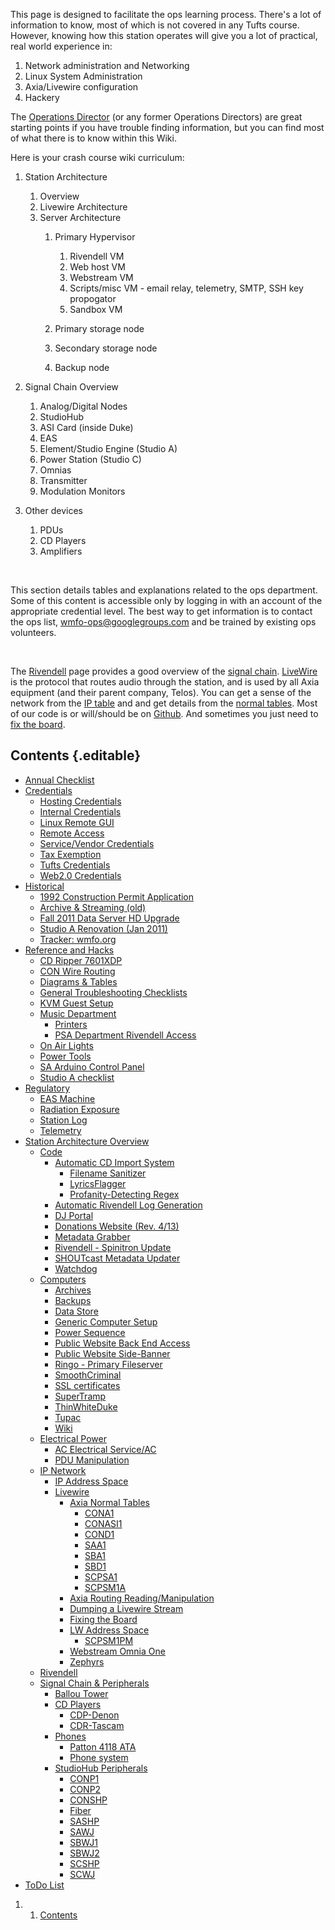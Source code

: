 This page is designed to facilitate the ops learning process. There's a
lot of information to know, most of which is not covered in any Tufts
course. However, knowing how this station operates will give you a lot
of practical, real world experience in:

1.  Network administration and Networking
2.  Linux System Administration
3.  Axia/Livewire configuration
4.  Hackery

The [Operations
Director](/About_WMFO/Executive_Board/Operations_Dept. "Operations Dept.") (or
any former Operations Directors) are great starting points if you have
trouble finding information, but you can find most of what there is to
know within this Wiki.

Here is your crash course wiki curriculum:

1.  Station Architecture
    1.  Overview
    2.  Livewire Architecture
    3.  Server Architecture
        1.  Primary Hypervisor
            1.  Rivendell VM
            2.  Web host VM
            3.  Webstream VM
            4.  Scripts/misc VM - email relay, telemetry, SMTP, SSH key
                propogator
            5.  Sandbox VM

        2.  Primary storage node
        3.  Secondary storage node
        4.  Backup node

2.  Signal Chain Overview
    1.  Analog/Digital Nodes
    2.  StudioHub
    3.  ASI Card (inside Duke)
    4.  EAS
    5.  Element/Studio Engine (Studio A)
    6.  Power Station (Studio C)
    7.  Omnias
    8.  Transmitter
    9.  Modulation Monitors

3.  Other devices
    1.  PDUs
    2.  CD Players
    3.  Amplifiers

 

This section details tables and explanations related to the ops
department. Some of this content is accessible only by logging in with
an account of the appropriate credential level. The best way to get
information is to contact the ops list,
[wmfo-ops@googlegroups.com](mailto:wmfo-ops@googlegroups.com "wmfo-ops@googlegroups.com") and
be trained by existing ops volunteers.

 

The [Rivendell](https://wiki.wmfo.org/Operations/Rivendell "Rivendell")
page provides a good overview of the [signal
chain](https://docs.google.com/a/wmfo.org/drawings/d/1ZioPk_CP5EZg8U6Jix9IY1ol_1xH6u0A_kD7RZt3h1g/edit "https://docs.google.com/a/wmfo.org/drawings/d/1ZioPk_CP5EZg8U6Jix9IY1ol_1xH6u0A_kD7RZt3h1g/edit").
[LiveWire](https://wiki.wmfo.org/Operations/Axia_and_Telos "Axia and Telos")
is the protocol that routes audio through the station, and is used by
all Axia equipment (and their parent company, Telos). You can get a
sense of the network from the
[I](https://wiki.wmfo.org/index.php?title=Operations/Diagrams_%26_Tables/IP_Address_Space "IP Address Space")[P
table](https://wiki.wmfo.org/index.php?title=Operations/Diagrams_%26_Tables/IP_Address_Space "IP Address Space") and
and get details from the [normal
tables](https://wiki.wmfo.org/index.php?title=Operations/Diagrams_%26_Tables/Axia_Normal_Tables "Axia Normal Tables").
Most of our code is or will/should be on
[Github](https://github.com/organizations/WMFO "https://github.com/organizations/WMFO").
And sometimes you just need to [fix the
board](https://wiki.wmfo.org/Operations/Axia_and_Telos/Fixing_the_Board "Fixing the Board").

Contents {.editable}
--------

-   [Annual
    Checklist](https://wiki.wmfo.org/Operations/Annual_Checklist "Operations/Annual_Checklist")
-   [Credentials](https://wiki.wmfo.org/Operations/Credentials "Operations/Credentials")
    -   [Hosting
        Credentials](https://wiki.wmfo.org/Operations/Credentials/Hosting_Credentials "Operations/Credentials/Hosting_Credentials")
    -   [Internal
        Credentials](https://wiki.wmfo.org/Operations/Credentials/Internal_Credentials "Operations/Credentials/Internal_Credentials")
    -   [Linux Remote
        GUI](https://wiki.wmfo.org/Operations/Credentials/Linux_Remote_GUI "Operations/Credentials/Linux_Remote_GUI")
    -   [Remote
        Access](https://wiki.wmfo.org/Operations/Credentials/Remote_Access "Operations/Credentials/Remote_Access")
    -   [Service/Vendor
        Credentials](https://wiki.wmfo.org/Operations/Credentials/Service%2F%2FVendor_Credentials "Operations/Credentials/Service//Vendor_Credentials")
    -   [Tax
        Exemption](https://wiki.wmfo.org/Operations/Credentials/Tax_Exemption "Operations/Credentials/Tax_Exemption")
    -   [Tufts
        Credentials](https://wiki.wmfo.org/Operations/Credentials/Tufts_Credentials "Operations/Credentials/Tufts_Credentials")
    -   [Web2.0
        Credentials](https://wiki.wmfo.org/Operations/Credentials/Web2.0_Credentials "Operations/Credentials/Web2.0_Credentials")
-   [Historical](https://wiki.wmfo.org/Operations/Historical "Operations/Historical")
    -   [1992 Construction Permit
        Application](https://wiki.wmfo.org/Operations/Historical/1992_Construction_Permit_Application "Operations/Historical/1992_Construction_Permit_Application")
    -   [Archive & Streaming
        (old)](https://wiki.wmfo.org/index.php?title=Operations/Historical/Archive_%26_Streaming_(old) "Operations/Historical/Archive_&_Streaming_(old)")
    -   [Fall 2011 Data Server HD
        Upgrade](https://wiki.wmfo.org/Operations/Historical/Fall_2011_Data_Server_HD_Upgrade "Operations/Historical/Fall_2011_Data_Server_HD_Upgrade")
    -   [Studio A Renovation (Jan
        2011)](https://wiki.wmfo.org/Operations/Historical/Studio_A_Renovation_(Jan_2011) "Operations/Historical/Studio_A_Renovation_(Jan_2011)")
    -   [Tracker:
        wmfo.org](https://wiki.wmfo.org/Operations/Historical/Tracker%3A_wmfo.org "Operations/Historical/Tracker:_wmfo.org")
-   [Reference and
    Hacks](https://wiki.wmfo.org/Operations/Reference_and_Hacks "Operations/Reference_and_Hacks")
    -   [CD Ripper
        7601XDP](https://wiki.wmfo.org/Operations/Reference_and_Hacks/CD_Ripper_7601XDP "Operations/Reference_and_Hacks/CD_Ripper_7601XDP")
    -   [CON Wire
        Routing](https://wiki.wmfo.org/Operations/Reference_and_Hacks/CON_Wire_Routing "Operations/Reference_and_Hacks/CON_Wire_Routing")
    -   [Diagrams &
        Tables](https://wiki.wmfo.org/index.php?title=Operations/Reference_and_Hacks/Diagrams_%26_Tables "Operations/Reference_and_Hacks/Diagrams_&_Tables")
    -   [General Troubleshooting
        Checklists](https://wiki.wmfo.org/Operations/Reference_and_Hacks/General_Troubleshooting_Checklists "Operations/Reference_and_Hacks/General_Troubleshooting_Checklists")
    -   [KVM Guest
        Setup](https://wiki.wmfo.org/Operations/Reference_and_Hacks/KVM_Guest_Setup "Operations/Reference_and_Hacks/KVM_Guest_Setup")
    -   [Music
        Department](https://wiki.wmfo.org/Operations/Reference_and_Hacks/Music_Department "Operations/Reference_and_Hacks/Music_Department")
        -   [Printers](https://wiki.wmfo.org/Operations/Reference_and_Hacks/Music_Department/Printers "Operations/Reference_and_Hacks/Music_Department/Printers")
        -   [PSA Department Rivendell
            Access](https://wiki.wmfo.org/Operations/Reference_and_Hacks/Music_Department/PSA_Department_Rivendell_Access "Operations/Reference_and_Hacks/Music_Department/PSA_Department_Rivendell_Access")
    -   [On Air
        Lights](https://wiki.wmfo.org/Operations/Reference_and_Hacks/On_Air_Lights "Operations/Reference_and_Hacks/On_Air_Lights")
    -   [Power
        Tools](https://wiki.wmfo.org/Operations/Reference_and_Hacks/Power_Tools "Operations/Reference_and_Hacks/Power_Tools")
    -   [SA Arduino Control
        Panel](https://wiki.wmfo.org/Operations/Reference_and_Hacks/SA_Arduino_Control_Panel "Operations/Reference_and_Hacks/SA_Arduino_Control_Panel")
    -   [Studio A
        checklist](https://wiki.wmfo.org/Operations/Reference_and_Hacks/Studio_A_checklist "Operations/Reference_and_Hacks/Studio_A_checklist")
-   [Regulatory](https://wiki.wmfo.org/Operations/Regulatory "Operations/Regulatory")
    -   [EAS
        Machine](https://wiki.wmfo.org/Operations/Regulatory/EAS_Machine "Operations/Regulatory/EAS_Machine")
    -   [Radiation
        Exposure](https://wiki.wmfo.org/Operations/Regulatory/Radiation_Exposeure "Operations/Regulatory/Radiation_Exposeure")
    -   [Station
        Log](https://wiki.wmfo.org/Operations/Regulatory/Station_Log "Operations/Regulatory/Station_Log")
    -   [Telemetry](https://wiki.wmfo.org/Operations/Regulatory/Telemetry "Operations/Regulatory/Telemetry")
-   [Station Architecture
    Overview](https://wiki.wmfo.org/Operations/Station_Architecture_Overview "Operations/Station_Architecture_Overview")
    -   [Code](https://wiki.wmfo.org/Operations/Station_Architecture_Overview/Code "Operations/Station_Architecture_Overview/Code")
        -   [Automatic CD Import
            System](https://wiki.wmfo.org/Operations/Station_Architecture_Overview/Code/Automatic_CD_Import_System "Operations/Station_Architecture_Overview/Code/Automatic_CD_Import_System")
            -   [Filename
                Sanitizer](https://wiki.wmfo.org/Operations/Station_Architecture_Overview/Code/Automatic_CD_Import_System/Filename_Sanitizer "Operations/Station_Architecture_Overview/Code/Automatic_CD_Import_System/Filename_Sanitizer")
            -   [LyricsFlagger](https://wiki.wmfo.org/Operations/Station_Architecture_Overview/Code/Automatic_CD_Import_System/LyricsChecker "Operations/Station_Architecture_Overview/Code/Automatic_CD_Import_System/LyricsChecker")
            -   [Profanity-Detecting
                Regex](https://wiki.wmfo.org/Operations/Station_Architecture_Overview/Code/Automatic_CD_Import_System/Profanity-Detecting_Regex "Operations/Station_Architecture_Overview/Code/Automatic_CD_Import_System/Profanity-Detecting_Regex")
        -   [Automatic Rivendell Log
            Generation](https://wiki.wmfo.org/Operations/Station_Architecture_Overview/Code/Automatic_Rivendell_Log_Generation "Operations/Station_Architecture_Overview/Code/Automatic_Rivendell_Log_Generation")
        -   [DJ
            Portal](https://wiki.wmfo.org/Operations/Station_Architecture_Overview/Code/DJ_Portal "Operations/Station_Architecture_Overview/Code/DJ_Portal")
        -   [Donations Website (Rev.
            4/13)](https://wiki.wmfo.org/Operations/Station_Architecture_Overview/Code/Donations_Website_(Rev._4%2F%2F13) "Operations/Station_Architecture_Overview/Code/Donations_Website_(Rev._4//13)")
        -   [Metadata
            Grabber](https://wiki.wmfo.org/Operations/Station_Architecture_Overview/Code/Metadata_Grabber "Operations/Station_Architecture_Overview/Code/Metadata_Grabber")
        -   [Rivendell - Spinitron
            Update](https://wiki.wmfo.org/Operations/Station_Architecture_Overview/Code/Rivendell_-_Spinitron_Update "Operations/Station_Architecture_Overview/Code/Rivendell_-_Spinitron_Update")
        -   [SHOUTcast Metadata
            Updater](https://wiki.wmfo.org/Operations/Station_Architecture_Overview/Code/SHOUTcast_Metadata_Updater "Operations/Station_Architecture_Overview/Code/SHOUTcast_Metadata_Updater")
        -   [Watchdog](https://wiki.wmfo.org/Operations/Station_Architecture_Overview/Code/Watchdog "Operations/Station_Architecture_Overview/Code/Watchdog")
    -   [Computers](https://wiki.wmfo.org/Operations/Station_Architecture_Overview/Computers "Operations/Station_Architecture_Overview/Computers")
        -   [Archives](https://wiki.wmfo.org/Operations/Station_Architecture_Overview/Computers/Archives "Operations/Station_Architecture_Overview/Computers/Archives")
        -   [Backups](https://wiki.wmfo.org/Operations/Station_Architecture_Overview/Computers/Backups "Operations/Station_Architecture_Overview/Computers/Backups")
        -   [Data
            Store](https://wiki.wmfo.org/Operations/Station_Architecture_Overview/Computers/Data_Store "Operations/Station_Architecture_Overview/Computers/Data_Store")
        -   [Generic Computer
            Setup](https://wiki.wmfo.org/Operations/Station_Architecture_Overview/Computers/Generic_Computer_Setup "Operations/Station_Architecture_Overview/Computers/Generic_Computer_Setup")
        -   [Power
            Sequence](https://wiki.wmfo.org/Operations/Station_Architecture_Overview/Computers/Power_Sequence "Operations/Station_Architecture_Overview/Computers/Power_Sequence")
        -   [Public Website Back End
            Access](https://wiki.wmfo.org/Operations/Station_Architecture_Overview/Computers/Public_Website_Back_End_Access "Operations/Station_Architecture_Overview/Computers/Public_Website_Back_End_Access")
        -   [Public Website
            Side-Banner](https://wiki.wmfo.org/Operations/Station_Architecture_Overview/Computers/Public_Website_Side-Banner "Operations/Station_Architecture_Overview/Computers/Public_Website_Side-Banner")
        -   [Ringo - Primary
            Fileserver](https://wiki.wmfo.org/Operations/Station_Architecture_Overview/Computers/Ringo_-_Primary_Fileserver "Operations/Station_Architecture_Overview/Computers/Ringo_-_Primary_Fileserver")
        -   [SmoothCriminal](https://wiki.wmfo.org/Operations/Station_Architecture_Overview/Computers/SmoothCriminal "Operations/Station_Architecture_Overview/Computers/SmoothCriminal")
        -   [SSL
            certificates](https://wiki.wmfo.org/Operations/Station_Architecture_Overview/Computers/SSL_certificates "Operations/Station_Architecture_Overview/Computers/SSL_certificates")
        -   [SuperTramp](https://wiki.wmfo.org/Operations/Station_Architecture_Overview/Computers/SuperTramp "Operations/Station_Architecture_Overview/Computers/SuperTramp")
        -   [ThinWhiteDuke](https://wiki.wmfo.org/Operations/Station_Architecture_Overview/Computers/ThinWhiteDuke "Operations/Station_Architecture_Overview/Computers/ThinWhiteDuke")
        -   [Tupac](https://wiki.wmfo.org/Operations/Station_Architecture_Overview/Computers/Tupac "Operations/Station_Architecture_Overview/Computers/Tupac")
        -   [Wiki](https://wiki.wmfo.org/Operations/Station_Architecture_Overview/Computers/Wiki "Operations/Station_Architecture_Overview/Computers/Wiki")
    -   [Electrical
        Power](https://wiki.wmfo.org/Operations/Station_Architecture_Overview/Electrical_Power "Operations/Station_Architecture_Overview/Electrical_Power")
        -   [AC Electrical
            Service/AC](https://wiki.wmfo.org/Operations/Station_Architecture_Overview/Electrical_Power/AC_Electrical_Service%2F%2FAC "Operations/Station_Architecture_Overview/Electrical_Power/AC_Electrical_Service//AC")
        -   [PDU
            Manipulation](https://wiki.wmfo.org/Operations/Station_Architecture_Overview/Electrical_Power/PDU_Manipulation "Operations/Station_Architecture_Overview/Electrical_Power/PDU_Manipulation")
    -   [IP
        Network](https://wiki.wmfo.org/Operations/Station_Architecture_Overview/IP_Network "Operations/Station_Architecture_Overview/IP_Network")
        -   [IP Address
            Space](https://wiki.wmfo.org/Operations/Station_Architecture_Overview/IP_Network/IP_Address_Space "Operations/Station_Architecture_Overview/IP_Network/IP_Address_Space")
        -   [Livewire](https://wiki.wmfo.org/Operations/Station_Architecture_Overview/IP_Network/Livewire "Operations/Station_Architecture_Overview/IP_Network/Livewire")
            -   [Axia Normal
                Tables](https://wiki.wmfo.org/Operations/Station_Architecture_Overview/IP_Network/Livewire/Axia_Normal_Tables "Operations/Station_Architecture_Overview/IP_Network/Livewire/Axia_Normal_Tables")
                -   [CONA1](https://wiki.wmfo.org/Operations/Station_Architecture_Overview/IP_Network/Livewire/Axia_Normal_Tables/CONA1 "Operations/Station_Architecture_Overview/IP_Network/Livewire/Axia_Normal_Tables/CONA1")
                -   [CONASI1](https://wiki.wmfo.org/Operations/Station_Architecture_Overview/IP_Network/Livewire/Axia_Normal_Tables/CONASI1 "Operations/Station_Architecture_Overview/IP_Network/Livewire/Axia_Normal_Tables/CONASI1")
                -   [COND1](https://wiki.wmfo.org/Operations/Station_Architecture_Overview/IP_Network/Livewire/Axia_Normal_Tables/COND1 "Operations/Station_Architecture_Overview/IP_Network/Livewire/Axia_Normal_Tables/COND1")
                -   [SAA1](https://wiki.wmfo.org/Operations/Station_Architecture_Overview/IP_Network/Livewire/Axia_Normal_Tables/SAA1 "Operations/Station_Architecture_Overview/IP_Network/Livewire/Axia_Normal_Tables/SAA1")
                -   [SBA1](https://wiki.wmfo.org/Operations/Station_Architecture_Overview/IP_Network/Livewire/Axia_Normal_Tables/SBA1 "Operations/Station_Architecture_Overview/IP_Network/Livewire/Axia_Normal_Tables/SBA1")
                -   [SBD1](https://wiki.wmfo.org/Operations/Station_Architecture_Overview/IP_Network/Livewire/Axia_Normal_Tables/SBD1 "Operations/Station_Architecture_Overview/IP_Network/Livewire/Axia_Normal_Tables/SBD1")
                -   [SCPSA1](https://wiki.wmfo.org/Operations/Station_Architecture_Overview/IP_Network/Livewire/Axia_Normal_Tables/SCPSA1 "Operations/Station_Architecture_Overview/IP_Network/Livewire/Axia_Normal_Tables/SCPSA1")
                -   [SCPSM1A](https://wiki.wmfo.org/Operations/Station_Architecture_Overview/IP_Network/Livewire/Axia_Normal_Tables/SCPSM1A "Operations/Station_Architecture_Overview/IP_Network/Livewire/Axia_Normal_Tables/SCPSM1A")
            -   [Axia Routing
                Reading/Manipulation](https://wiki.wmfo.org/Operations/Station_Architecture_Overview/IP_Network/Livewire/Axia_Routing_Reading%2F%2FManipulation "Operations/Station_Architecture_Overview/IP_Network/Livewire/Axia_Routing_Reading//Manipulation")
            -   [Dumping a Livewire
                Stream](https://wiki.wmfo.org/Operations/Station_Architecture_Overview/IP_Network/Livewire/Dumping_a_Livewire_Stream "Operations/Station_Architecture_Overview/IP_Network/Livewire/Dumping_a_Livewire_Stream")
            -   [Fixing the
                Board](https://wiki.wmfo.org/Operations/Station_Architecture_Overview/IP_Network/Livewire/Fixing_the_Board "Operations/Station_Architecture_Overview/IP_Network/Livewire/Fixing_the_Board")
            -   [LW Address
                Space](https://wiki.wmfo.org/Operations/Station_Architecture_Overview/IP_Network/Livewire/LW_Address_Space "Operations/Station_Architecture_Overview/IP_Network/Livewire/LW_Address_Space")
                -   [SCPSM1PM](https://wiki.wmfo.org/Operations/Station_Architecture_Overview/IP_Network/Livewire/LW_Address_Space/SCPSM1PM "Operations/Station_Architecture_Overview/IP_Network/Livewire/LW_Address_Space/SCPSM1PM")
            -   [Webstream Omnia
                One](https://wiki.wmfo.org/Operations/Station_Architecture_Overview/IP_Network/Livewire/Webstream_Omnia_One "Operations/Station_Architecture_Overview/IP_Network/Livewire/Webstream_Omnia_One")
            -   [Zephyrs](https://wiki.wmfo.org/Operations/Station_Architecture_Overview/IP_Network/Livewire/Zephyrs "Operations/Station_Architecture_Overview/IP_Network/Livewire/Zephyrs")
    -   [Rivendell](https://wiki.wmfo.org/Operations/Station_Architecture_Overview/Rivendell "Operations/Station_Architecture_Overview/Rivendell")
    -   [Signal Chain &
        Peripherals](https://wiki.wmfo.org/index.php?title=Operations/Station_Architecture_Overview/Signal_Chain_%26_Peripherals "Operations/Station_Architecture_Overview/Signal_Chain_&_Peripherals")
        -   [Ballou
            Tower](https://wiki.wmfo.org/index.php?title=Operations/Station_Architecture_Overview/Signal_Chain_%26_Peripherals/Ballou_Tower "Operations/Station_Architecture_Overview/Signal_Chain_&_Peripherals/Ballou_Tower")
        -   [CD
            Players](https://wiki.wmfo.org/index.php?title=Operations/Station_Architecture_Overview/Signal_Chain_%26_Peripherals/CD_Players "Operations/Station_Architecture_Overview/Signal_Chain_&_Peripherals/CD_Players")
            -   [CDP-Denon](https://wiki.wmfo.org/index.php?title=Operations/Station_Architecture_Overview/Signal_Chain_%26_Peripherals/CD_Players/CDP-Denon "Operations/Station_Architecture_Overview/Signal_Chain_&_Peripherals/CD_Players/CDP-Denon")
            -   [CDR-Tascam](https://wiki.wmfo.org/index.php?title=Operations/Station_Architecture_Overview/Signal_Chain_%26_Peripherals/CD_Players/CDR-Tascam "Operations/Station_Architecture_Overview/Signal_Chain_&_Peripherals/CD_Players/CDR-Tascam")
        -   [Phones](https://wiki.wmfo.org/index.php?title=Operations/Station_Architecture_Overview/Signal_Chain_%26_Peripherals/Phones "Operations/Station_Architecture_Overview/Signal_Chain_&_Peripherals/Phones")
            -   [Patton 4118
                ATA](https://wiki.wmfo.org/index.php?title=Operations/Station_Architecture_Overview/Signal_Chain_%26_Peripherals/Phones/Patton_4118_ATA "Operations/Station_Architecture_Overview/Signal_Chain_&_Peripherals/Phones/Patton_4118_ATA")
            -   [Phone
                system](https://wiki.wmfo.org/index.php?title=Operations/Station_Architecture_Overview/Signal_Chain_%26_Peripherals/Phones/Phone_system "Operations/Station_Architecture_Overview/Signal_Chain_&_Peripherals/Phones/Phone_system")
        -   [StudioHub
            Peripherals](https://wiki.wmfo.org/index.php?title=Operations/Station_Architecture_Overview/Signal_Chain_%26_Peripherals/StudioHub_Peripherals "Operations/Station_Architecture_Overview/Signal_Chain_&_Peripherals/StudioHub_Peripherals")
            -   [CONP1](https://wiki.wmfo.org/index.php?title=Operations/Station_Architecture_Overview/Signal_Chain_%26_Peripherals/StudioHub_Peripherals/CONP1 "Operations/Station_Architecture_Overview/Signal_Chain_&_Peripherals/StudioHub_Peripherals/CONP1")
            -   [CONP2](https://wiki.wmfo.org/index.php?title=Operations/Station_Architecture_Overview/Signal_Chain_%26_Peripherals/StudioHub_Peripherals/CONP2 "Operations/Station_Architecture_Overview/Signal_Chain_&_Peripherals/StudioHub_Peripherals/CONP2")
            -   [CONSHP](https://wiki.wmfo.org/index.php?title=Operations/Station_Architecture_Overview/Signal_Chain_%26_Peripherals/StudioHub_Peripherals/CONSHP "Operations/Station_Architecture_Overview/Signal_Chain_&_Peripherals/StudioHub_Peripherals/CONSHP")
            -   [Fiber](https://wiki.wmfo.org/index.php?title=Operations/Station_Architecture_Overview/Signal_Chain_%26_Peripherals/StudioHub_Peripherals/Fiber "Operations/Station_Architecture_Overview/Signal_Chain_&_Peripherals/StudioHub_Peripherals/Fiber")
            -   [SASHP](https://wiki.wmfo.org/index.php?title=Operations/Station_Architecture_Overview/Signal_Chain_%26_Peripherals/StudioHub_Peripherals/SASHP "Operations/Station_Architecture_Overview/Signal_Chain_&_Peripherals/StudioHub_Peripherals/SASHP")
            -   [SAWJ](https://wiki.wmfo.org/index.php?title=Operations/Station_Architecture_Overview/Signal_Chain_%26_Peripherals/StudioHub_Peripherals/SAWJ "Operations/Station_Architecture_Overview/Signal_Chain_&_Peripherals/StudioHub_Peripherals/SAWJ")
            -   [SBWJ1](https://wiki.wmfo.org/index.php?title=Operations/Station_Architecture_Overview/Signal_Chain_%26_Peripherals/StudioHub_Peripherals/SBWJ1 "Operations/Station_Architecture_Overview/Signal_Chain_&_Peripherals/StudioHub_Peripherals/SBWJ1")
            -   [SBWJ2](https://wiki.wmfo.org/index.php?title=Operations/Station_Architecture_Overview/Signal_Chain_%26_Peripherals/StudioHub_Peripherals/SBWJ2 "Operations/Station_Architecture_Overview/Signal_Chain_&_Peripherals/StudioHub_Peripherals/SBWJ2")
            -   [SCSHP](https://wiki.wmfo.org/index.php?title=Operations/Station_Architecture_Overview/Signal_Chain_%26_Peripherals/StudioHub_Peripherals/SCSHP "Operations/Station_Architecture_Overview/Signal_Chain_&_Peripherals/StudioHub_Peripherals/SCSHP")
            -   [SCWJ](https://wiki.wmfo.org/index.php?title=Operations/Station_Architecture_Overview/Signal_Chain_%26_Peripherals/StudioHub_Peripherals/SCWJ "Operations/Station_Architecture_Overview/Signal_Chain_&_Peripherals/StudioHub_Peripherals/SCWJ")
-   [ToDo
    List](https://wiki.wmfo.org/Operations/Todo_List "Operations/Todo_List")

1.  1. [Contents](#Contents)

